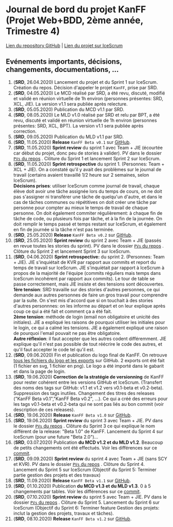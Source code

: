 # Journal de bord du projet KanFF (Projet Web+BDD, 2ème année, Trimestre 4)
[Lien du repository GitHub](https://github.com/samuelroland/KanFF) | [Lien du projet sur IceScrum](https://cloud.icescrum.com/p/PWB2AGDC)

## Evénements importants, décisions, changements, documentations, ...
1. (__SRD__, 26.04.2020) Lancement du projet et du Sprint 1 sur IceScrum. Création du repos. Décision d'appeler le projet `KanFF`, prise par SRD.
1. (__SRD__, 04.05.2020) Le MCD réalisé par SRD, a été revu, discuté, modifié et validé en réunion virtuelle de 1h environ (personnes présentes: SRD, XCL, JIE). La version v1.1 sera publiée après relecture.
1. (__SRD__, 05.05.2020) Publication du MCD v1.1 par SRD.
1. (__SRD__, 08.05.2020) Le MLD v1.0 réalisé par SRD et relu par BPT, a été revu, discuté et validé en réunion virtuelle de 1h environ (personnes présentes: SRD, XCL, BPT). La version v1.1 sera publiée après correction.
1. (__SRD__, 09.05.2020) Publication du MLD v1.1 par SRD.
1. (__SRD__, 11.05.2020) **Release** `KanFF Beta v0.1` sur [GitHub](https://github.com/samuelroland/KanFF/releases/tag/v0.1-beta).
1. (__SRD__, 11.05.2020) **Sprint review** du sprint 1 avec Team + JIE (écourtée car début du projet, donc peu de stories à valider). PV dans le dossier [`PVs` du repos](https://github.com/samuelroland/KanFF/tree/master/PVs) . Clôture du Sprint 1 et lancement Sprint 2 sur IceScrum.
1. (__SRD__, 11.05.2020) **Sprint retrospective** du sprint 1. (Personnes: Team + XCL + JIE). On a constaté qu'il y avait des problèmes sur le journal de travail (certains avaient travaillé 1/2 heure sur 2 semaines, selon IceScrum). <br>**Décisions prises**: utiliser IceScrum comme journal de travail, chaque élève doit avoir une tâche assignée lors du temps de cours, on ne doit pas s'assigner ni transférer une tâche de quelqu'un d'autre, et dans le cas de tâches communes ou répétitives on doit créer une tâche par personne pour compter au mieux le temps de travail de chaque personne. On doit également commiter régulièrement: à chaque fin de tâche de code, ou plusieurs fois par tâche, et à la fin de la journée. On doit remplir le temps passé et temps restant sur IceScrum, et également en fin de journée si la tâche n'est pas terminée.
1. (__SRD__, 25.05.2020) **Release** `KanFF Beta v0.2` sur [GitHub](https://github.com/samuelroland/KanFF/releases/tag/v0.2-beta).
1. (__SRD__, 25.05.2020) **Sprint review** du sprint 2 avec Team + JIE (passés en revue toutes les stories du sprint). PV dans le dossier [`PVs` du repos](https://github.com/samuelroland/KanFF/tree/master/PVs) . Clôture du Sprint 2 et lancement Sprint 3 sur IceScrum.
1. (__SRD__, 04.06.2020) **Sprint retrospective:** du sprint 2. (Personnes: Team + JIE). JIE s'inquiétait de KVR par rapport aux commits et report du temps de travail sur IceScrum. JIE s'inquiètait par rapport à IceScrum à propos de la majorité de l'équipe (commits réguliers mais temps dans IceScrum incohérent par rapport aux commits). Le tour de table se passe correctement, mais JIE insiste et des tensions sont découvertes. <br>**1ère tension**: SRD travaille sur des stories d'autres personnes, ce qui demande aux autres personnes de faire un gros travail pour comprendre par la suite. On s'est mis d'accord que si on touchait à des stories d'autres personnnes: on les informe au départ et on leur explique après coup ce qui a été fait et comment ça a été fait. <br>**2ème tension**: méthode de login (email non obligatoire et unicité des initiales). JIE a expliqué les raisons de pourquoi utiliser les initiales pour le login, ce qui a calmé les tensions. JIE a également expliqué une raison de pourquoi l'email pouvait ne pas être obligatoire.<br>**Autre réflexion**: il faut accepter que les autres codent différemment. JIE explique qu'il n'est pas possible de tout réécrire le code des autres, et qu'il faut accepter le code tel qu'il est.
1. (__SRD__, 09.06.2020) Fin et publication du logo final de KanFF. On retrouve [tous les fichiers du logo et les exports](https://github.com/samuelroland/KanFF/tree/master/ressources/logo) sur GitHub. 2 exports ont été fait (1 fichier en svg, 1 fichier en png). Le logo a été importé dans le gabarit et dans la page de login.
1. (__SRD__, 19.06.2020) **Correction de la stratégie de versionning** de KanFF pour rester cohérent entre les versions GitHub et IceScrum. (Transfert des noms des tags sur GitHub: v1.1 et v1.2 vers v0.1-beta et v0.2-beta).  Suppression des tags inutiles. Changement des titres des releases ("KanFF Beta v0.1","KanFF Beta v0.2", ...). Ce qui a créé des erreurs pour les tags v0.1-beta et v0.2-beta qui ne sont pas liés au bon commit (voir description de ces releases).
1. (__SRD__, 19.06.2020) **Release** `KanFF Beta v1.0` sur [GitHub](https://github.com/samuelroland/KanFF/releases/tag/v1.0-beta).
1. (__SRD__, 19.06.2020) **Sprint review** du sprint 3 avec Team + JIE. PV dans le dossier [`PVs` du repos](https://github.com/samuelroland/KanFF/tree/master/PVs) . Clôture du Sprint 3 ce qui explique le nom différent de la release: "Beta 1.0" de KanFF. Lancement du Sprint 4 sur IceScrum (pour une future "Beta 2.0")...
1. (__SRD__, 03.07.2020) Publication **du MCD v1.2 et du MLD v1.2**. Beaucoup de petits changements ont été effectués. Voir les différences sur ce [commit](https://github.com/samuelroland/KanFF/commit/9c2750af553e89d78b1328bef933f551531caa8a?short_path=746d79f#diff-746d79f94c149821d5da23f7da15e358).
1. (__SRD__, 09.09.2020) **Sprint review** du sprint 4 avec Team + JIE (sans SCY et KVR). PV dans le dossier [`PVs` du repos](https://github.com/samuelroland/KanFF/tree/master/PVs) . Clôture du Sprint 4. Lancement du Sprint 5 sur IceScrum (Objectif du Sprint 5: Terminer partie gestion des projets et des travaux)
1. (__SRD__, 11.09.2020) **Release** `KanFF Beta v1.1` sur [GitHub](https://github.com/samuelroland/KanFF/releases/tag/v1.1-beta).
1. (__SRD__, 01.10.2020) Publication **du MCD v1.3 et du MLD v1.3**. 0 à 5 changements par tables. Voir les différences sur ce [commit](https://github.com/samuelroland/KanFF/commit/3d2befef6149d7191587f3333d420790514ea9fe?short_path=1ac66ef#diff-1ac66ef7010fbb602c6cc4d4b8f10d96).
1. (__SRD__, 07.10.2020) **Sprint review** du sprint 5 avec Team + JIE. PV dans le dossier [`PVs` du repos](https://github.com/samuelroland/KanFF/tree/master/PVs) . Clôture du Sprint 5. Lancement du Sprint 6 sur IceScrum (Objectif du Sprint 6: Terminer feature Gestion des projets: inclut la gestion des projets, travaux et tâches).
1. (__SRD__, 08.10.2020) **Release** `KanFF Beta v1.2` sur [GitHub](https://github.com/samuelroland/KanFF/releases/tag/v1.2-beta).

